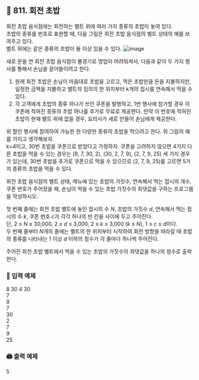 ## 🏁 811. 회전 초밥
회전 초밥 음식점에는 회전하는 벨트 위에 여러 가지 종류의 초밥이 놓여 있다. 
<br>초밥의 종류를 번호로 표현할 때, 다음 그림은 회전 초밥 음식점의 벨트 상태의 예를 보여주고 있다. 
<br>벨트 위에는 같은 종류의 초밥이 둘 이상 있을 수 있다. 
![image](https://github.com/StopSoo/baekjoon/assets/114139700/8a4dfd1f-48a4-46dd-aaf2-319d65ef5669)

새로 문을 연 회전 초밥 음식점이 불경기로 영업이 어려워져서, 다음과 같이 두 가지 행사를 통해서 손님을 끌어들이려고 한다.

1. 원래 회전 초밥은 손님이 마음대로 초밥을  고르고, 먹은 초밥만큼 돈을 지불하지만, 일정한 금액을 지불하고 벨트의 임의의 한 위치부터 k개의 접시를 연속해서 먹을 수 있다.
2. 각 고객에게 초밥의 종류 하나가 쓰인 쿠폰을 발행하고, 1번 행사에 참가할 경우 이 쿠폰에 적혀진 종류의 초밥 하나를 추가로 무료로 제공한다. 만약 이 번호에 적혀진 초밥이 현재 벨트 위에 없을 경우, 요리사가 새로 만들어 손님에게 제공한다.  

위 할인 행사에 참여하여 가능한 한 다양한 종류의 초밥을 먹으려고 한다. 위 그림의 예를 가지고 생각해보자. 
<br>k=4이고, 30번 초밥을 쿠폰으로 받았다고 가정하자. 쿠폰을 고려하지 않으면 4가지 다른 초밥을 먹을 수 있는 경우는 (9, 7, 30, 2), (30, 2, 7, 9), (2, 7, 9, 25) 세 가지 경우가 있는데, 30번 초밥을 추가로 쿠폰으로 먹을 수 있으므로 (2, 7, 9, 25)를 고르면 5가지 종류의 초밥을 먹을 수 있다. 

회전 초밥 음식점의 벨트 상태, 메뉴에 있는 초밥의 가짓수, 연속해서 먹는 접시의 개수, 쿠폰 번호가 주어졌을 때, 손님이 먹을 수 있는 초밥 가짓수의 최댓값을 구하는 프로그램을 작성하시오.

첫 번째 줄에는 회전 초밥 벨트에 놓인 접시의 수 $N$, 초밥의 가짓수 $d$, 연속해서 먹는 접시의 수 $k$, 쿠폰 번호 $c$가 각각 하나의 빈 칸을 사이에 두고 주어진다. 
<br>단, 2 ≤ $N$ ≤ 30,000, 2 ≤ $d$ ≤ 3,000, 2 ≤ $k$ ≤ 3,000 ($k$ ≤ $N$), 1 ≤ $c$ ≤ $d$이다. 
<br>두 번째 줄부터 $N$개의 줄에는 벨트의 한 위치부터 시작하여 회전 방향을 따라갈 때 초밥의 종류를 나타내는 1 이상 $d$ 이하의 정수가 각 줄마다 하나씩 주어진다.

주어진 회전 초밥 벨트에서 먹을 수 있는 초밥의 가짓수의 최댓값을 하나의 정수로 출력한다.

### 📝 입력 예제
8 30 4 30<br>
7<br>
9<br>
7<br>
30<br>
2<br>
7<br>
9<br>
25

### 🖨️ 출력 예제
5